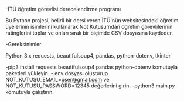 -İTÜ öğretim görevlisi derecelendirme programı

Bu Python projesi, belirli bir dersi veren İTÜ'nün websitesindeki öğretim üyelerinin isimlerini kullanarak Not Kutusu'ndan öğretim görevlilerinin ratinglerini toplar ve onları sıralı bir biçimde CSV dosyasına kaydeder.

-Gereksinimler

Python 3.x
requests, beautifulsoup4, pandas, python-dotenv, tkinter 

-pip3 install requests beautifulsoup4 pandas python-dotenv komutuyla paketleri yükleyin.
-.env dosyası oluşturup NOT_KUTUSU_EMAIL=user@gmail.com ve NOT_KUTUSU_PASSWORD=12345 değerlerini girin.
-python3 main.py komutuyla çalıştırın.
